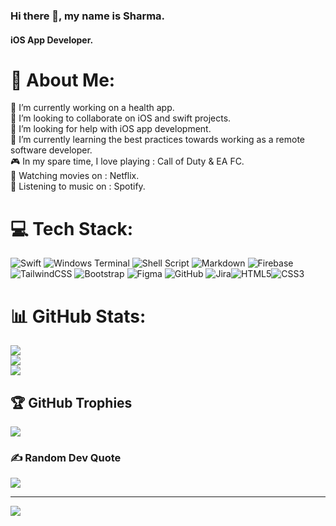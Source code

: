### Hi there 👋, my name is Sharma.
#### iOS App Developer.



# 💫 About Me:
🔭 I’m currently working on a health app.<br>👯 I’m looking to collaborate on iOS and swift projects.<br>🤝 I’m looking for help with iOS app development.<br>🌱 I’m currently learning the best practices towards working as a remote software developer.<br>
🎮 In my spare time, I love playing : Call of Duty & EA FC.
<br>🎥 Watching movies on : Netflix.
<br>🎵 Listening to music on : Spotify.
  
# 💻 Tech Stack:
![Swift](https://img.shields.io/badge/swift-F54A2A?style=plastic&logo=swift&logoColor=white)  ![Windows Terminal](https://img.shields.io/badge/Windows%20Terminal-%234D4D4D.svg?style=plastic&logo=windows-terminal&logoColor=white) ![Shell Script](https://img.shields.io/badge/shell_script-%23121011.svg?style=plastic&logo=gnu-bash&logoColor=white) ![Markdown](https://img.shields.io/badge/markdown-%23000000.svg?style=plastic&logo=markdown&logoColor=white) ![Firebase](https://img.shields.io/badge/firebase-%23039BE5.svg?style=plastic&logo=firebase) ![TailwindCSS](https://img.shields.io/badge/tailwindcss-%2338B2AC.svg?style=plastic&logo=tailwind-css&logoColor=white) ![Bootstrap](https://img.shields.io/badge/bootstrap-%238511FA.svg?style=plastic&logo=bootstrap&logoColor=white) ![Figma](https://img.shields.io/badge/figma-%23F24E1E.svg?style=plastic&logo=figma&logoColor=white) ![GitHub](https://img.shields.io/badge/github-%23121011.svg?style=plastic&logo=github&logoColor=white) ![Jira](https://img.shields.io/badge/jira-%230A0FFF.svg?style=plastic&logo=jira&logoColor=white)![HTML5](https://img.shields.io/badge/html5-%23E34F26.svg?style=plastic&logo=html5&logoColor=white)![CSS3](https://img.shields.io/badge/css3-%231572B6.svg?style=plastic&logo=css3&logoColor=white)

# 📊 GitHub Stats:
![](https://github-readme-stats.vercel.app/api?username=McGavin20&theme=dark&hide_border=false&include_all_commits=true&count_private=true)<br/>
![](https://github-readme-streak-stats.herokuapp.com/?user=McGavin20&theme=dark&hide_border=false)<br/>
![](https://github-readme-stats.vercel.app/api/top-langs/?username=McGavin20&theme=dark&hide_border=false&include_all_commits=true&count_private=true&layout=compact)

## 🏆 GitHub Trophies
![](https://github-profile-trophy.vercel.app/?username=McGavin20&theme=radical&no-frame=true&no-bg=false&margin-w=4)

### ✍️ Random Dev Quote
![](https://quotes-github-readme.vercel.app/api?type=horizontal&theme=dark)

---
[![](https://visitcount.itsvg.in/api?id=McGavin20&icon=0&color=8)](https://visitcount.itsvg.in)

<!-- Proudly created with GPRM ( https://gprm.itsvg.in ) -->
